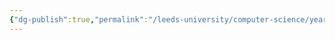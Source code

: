 ```yaml
---
{"dg-publish":true,"permalink":"/leeds-university/computer-science/year-2/software-eng-principles/","tags":["Mandatory-Module"]}
---
```


